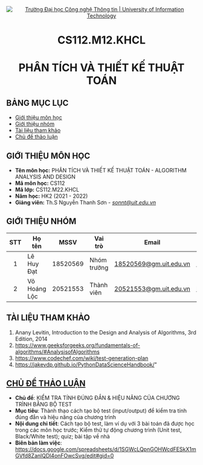<!-- Banner -->
<p align="center">
  <a href="https://www.uit.edu.vn/" title="Trường Đại học Công nghệ Thông tin" style="border: none;">
    <img src="https://i.imgur.com/WmMnSRt.png" alt="Trường Đại học Công nghệ Thông tin | University of Information Technology">
  </a>
</p>

<!-- Title -->
<h1 align="center">CS112.M12.KHCL</h1>
<h1 align="center">PHÂN TÍCH VÀ THIẾT KẾ THUẬT TOÁN</h1>

## BẢNG MỤC LỤC
* [Giới thiệu môn học](#giới-thiệu-môn-học)
* [Giới thiệu nhóm](#giới-thiệu-nhóm)
* [Tài liệu tham khảo](#tài-liệu-tham-khảo)
* [Chủ đề thảo luận](#chủ-đề-thảo-luận)

## GIỚI THIỆU MÔN HỌC
* **Tên môn học:** PHÂN TÍCH VÀ THIẾT KẾ THUẬT TOÁN - ALGORITHM ANALYSIS AND DESIGN
* **Mã môn học:** CS112
* **Mã lớp:** CS112.M22.KHCL
* **Năm học:** HK2 (2021 - 2022)
* **Giảng viên:** Th.S Nguyễn Thanh Sơn - *sonnt@uit.edu.vn*

## GIỚI THIỆU NHÓM
| STT | Họ tên | MSSV | Vai trò | Email | Github | Facebook |
| :---: | --- | --- | --- | --- | --- | --- |
| 1 | Lê Huy Đạt | 18520569 | Nhóm trưởng | 18520569@gm.uit.edu.vn | [Makuss2303](https://github.com/Makuss2303) | [Lê Đạt](https://www.facebook.com/sib.makuss) |
| 2 | Võ Hoáng Lộc | 20521553 | Thành viên | 20521553@gm.uit.edu.vn | [locvh1162](https://github.com/locvh1162) | [Lộc Võ](https://www.facebook.com/profile.php?id=100010054200465) |

## TÀI LIỆU THAM KHẢO
1. Anany Levitin, Introduction to the Design and Analysis of Algorithms, 3rd Edition, 2014
2. https://www.geeksforgeeks.org/fundamentals-of-algorithms/#AnalysisofAlgorithms
3. https://www.codechef.com/wiki/test-generation-plan
4. https://jakevdp.github.io/PythonDataScienceHandbook/"

## [CHỦ ĐỀ THẢO LUẬN](https://docs.google.com/spreadsheets/d/1MgvUaBiZuOL80LCCZGUrQcW8oj0N5zWX6tE2p5i2FuY/edit#gid=1202576993)
* **Chủ đề**: KIỂM TRA TÍNH ĐÚNG ĐẮN & HIỆU NĂNG CỦA CHƯƠNG TRÌNH BẰNG BỘ TEST
* **Mục tiêu**: Thành thạo cách tạo bộ test (input/output) để kiểm tra tính đúng đắn và hiệu năng của chương trình
* **Nội dung chi tiết**: Cách tạo bộ test, làm ví dụ với 3 bài toán đã được học trong các môn học trước; Kiểm thử tự động chương trình (Unit test, Black/White test); quiz; bài tập về nhà
* **Biên bản làm việc**: https://docs.google.com/spreadsheets/d/1SGWcLQpnGOHWcdFESkX1mGVfd8ZanlQDl4onFOwcSvg/edit#gid=0
